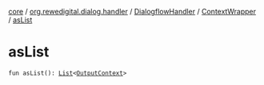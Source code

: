 [core](../../../index.md) / [org.rewedigital.dialog.handler](../../index.md) / [DialogflowHandler](../index.md) / [ContextWrapper](index.md) / [asList](./as-list.md)

# asList

`fun asList(): `[`List`](https://kotlinlang.org/api/latest/jvm/stdlib/kotlin.collections/-list/index.html)`<`[`OutputContext`](../../../org.rewedigital.dialog.model.dialogflow/-output-context/index.md)`>`